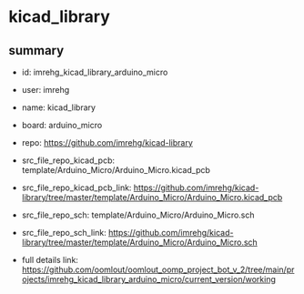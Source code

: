 # kicad_library
 
## summary 
* id: imrehg_kicad_library_arduino_micro
* user: imrehg
* name: kicad_library
* board: arduino_micro
* repo: https://github.com/imrehg/kicad-library
* src_file_repo_kicad_pcb: template/Arduino_Micro/Arduino_Micro.kicad_pcb
* src_file_repo_kicad_pcb_link: https://github.com/imrehg/kicad-library/tree/master/template/Arduino_Micro/Arduino_Micro.kicad_pcb


* src_file_repo_sch: template/Arduino_Micro/Arduino_Micro.sch
* src_file_repo_sch_link: https://github.com/imrehg/kicad-library/tree/master/template/Arduino_Micro/Arduino_Micro.sch
* full details link: https://github.com/oomlout/oomlout_oomp_project_bot_v_2/tree/main/projects/imrehg_kicad_library_arduino_micro/current_version/working  






